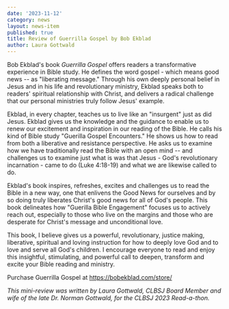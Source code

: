 ```yaml
---
date: '2023-11-12'
category: news
layout: news-item
published: true
title: Review of Guerrilla Gospel by Bob Ekblad
author: Laura Gottwald
---
```

Bob Ekblad's book _Guerrilla Gospel_ offers readers a transformative experience in Bible study. He defines the word gospel - which means good news -- as "liberating message." Through his own deeply personal belief in Jesus and in his life and revolutionary ministry, Ekblad speaks both to readers' spiritual relationship with Christ, and delivers a radical challenge that our personal ministries truly follow Jesus' example.

Ekblad, in every chapter, teaches us to live like an "insurgent" just as did Jesus. Ekblad gives us the knowledge and the guidance to enable us to renew our excitement and inspiration in our reading of the Bible. He calls his kind of Bible study "Guerilla Gospel Encounters." He shows us how to read from both a liberative and resistance perspective. He asks us to examine how we have traditionally read the Bible with an open mind -- and challenges us to examine just what is was that Jesus - God's revolutionary incarnation - came to do (Luke 4:18-19) and what we are likewise called to do.

Ekblad's book inspires, refreshes, excites and challenges us to read the Bible in a new way, one that enlivens the Good News for ourselves and by so doing truly liberates Christ's good news for all of God's people. This book delineates how "Guerilla Bible Engagement" focuses us to actively reach out, especially to those who live on the margins and those who are desperate for Christ's message and unconditional love.

This book, I believe gives us a powerful, revolutionary, justice making, liberative, spiritual and loving instruction for how to deeply love God and to love and serve all God's children. I encourage everyone to read and enjoy this insightful, stimulating, and powerful call to deepen, transform and excite your Bible reading and ministry.

Purchase Guerrilla Gospel at https://bobekblad.com/store/

_This mini-review was written by Laura Gottwald, CLBSJ Board Member and wife of the late Dr. Norman Gottwald, for the CLBSJ 2023 Read-a-thon._
